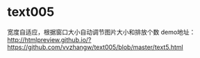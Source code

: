 # text005
宽度自适应，根据窗口大小自动调节图片大小和排放个数
demo地址：http://htmlpreview.github.io/?https://github.com/vvzhangw/text005/blob/master/text5.html
